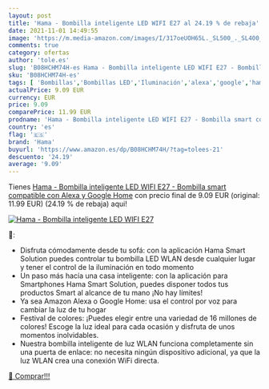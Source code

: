 ```yaml
---
layout: post
title: 'Hama - Bombilla inteligente LED WIFI E27 al 24.19 % de rebaja'
date: 2021-11-01 14:49:55
image: 'https://m.media-amazon.com/images/I/317oeUOH65L._SL500_._SL400_.jpg'
comments: true
category: ofertas
author: 'tole.es'
slug: 'B08HCHM74H-es Hama - Bombilla inteligente LED WIFI E27 - Bombilla smart...'
sku: 'B08HCHM74H-es'
tags: [ 'Bombillas','Bombillas LED','Iluminación','alexa','google','hama','home', ]
actualPrice: 9.09 EUR
currency: EUR
price: 9.09
comparePrice: 11.99 EUR
prodname: 'Hama - Bombilla inteligente LED WIFI E27 - Bombilla smart compatible con Alexa y Google Home'
country: 'es'
flag: '🇪🇸'
brand: 'Hama'
buyurl: 'https://www.amazon.es/dp/B08HCHM74H/?tag=tolees-21'
descuento: '24.19'
average: '9.09'
---
```


Tienes [Hama - Bombilla inteligente LED WIFI E27 - Bombilla smart compatible con Alexa y Google Home](https://www.amazon.es/dp/B08HCHM74H/?tag=tolees-21) con precio final de  9.09 EUR (original: 11.99 EUR) (24.19 %  de rebaja) aqui!

[![Hama - Bombilla inteligente LED WIFI E27](https://m.media-amazon.com/images/I/317oeUOH65L._SL500_._SL400_.jpg)](https://www.amazon.es/dp/B08HCHM74H/?tag=tolees-21)

🔎:

- Disfruta cómodamente desde tu sofá: con la aplicación Hama Smart Solution puedes controlar tu bombilla LED WLAN desde cualquier lugar y tener el control de la iluminación en todo momento
- Un paso más hacía una casa inteligente: con la aplicación para Smartphones Hama Smart Solution, puedes disponer todos tus productos Smart al alcance de tu mano ¡No hay límites!
- Ya sea Amazon Alexa o Google Home: usa el control por voz para cambiar la luz de tu hogar
- Festival de colores: ¡Puedes elegir entre una variedad de 16 millones de colores! Escoge la luz ideal para cada ocasión y disfruta de unos momentos inolvidables.
- Nuestra bombilla inteligente de luz WLAN funciona completamente sin una puerta de enlace: no necesita ningún dispositivo adicional, ya que la luz WLAN crea una conexión WiFi directa.

[🛒 Comprar!!!](https://www.amazon.es/dp/B08HCHM74H/?tag=tolees-21)
